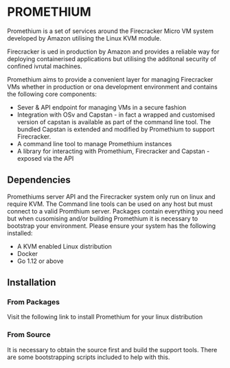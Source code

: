 # PROMETHIUM

Promethium is a set of services around the Firecracker Micro VM system developed by Amazon utilising the Linux KVM module. 

Firecracker is ued in production by Amazon and provides a reliable way for deploying containerised applications but utilising the additonal security of confined ivrutal machines.

Promethium aims to provide a convenient layer for managing Firecracker VMs whether in production or ona  development environment and contains the following core components:

- Sever & API endpoint for managing VMs in a secure fashion
- Integration with OSv and Capstan - in fact a wrapped and customised version of capstan is available as part of the command line tool. The bundled Capstan is extended and modified by Promethium to support Firecracker.
- A command line tool to manage Promethium instances
- A library for interacting with Promethium, Firecracker and Capstan - exposed via the API

## Dependencies

Promethiums server API and the Firecracker system only run on linux and require KVM. The Command line tools can be used on any host but must connect to a valid Promthium server. Packages contain everything you need but when cusomising and/or building Promethium it is necessary to bootstrap your environment. Please ensure your system has the following installed:
- A KVM enabled Linux distribution
- Docker
- Go 1.12 or above

## Installation
### From Packages
Visit the following link to install Promethium for your linux distribution
### From Source
It is necessary to obtain the source first and build the support tools. There are some bootstrapping scripts included to help with this.
